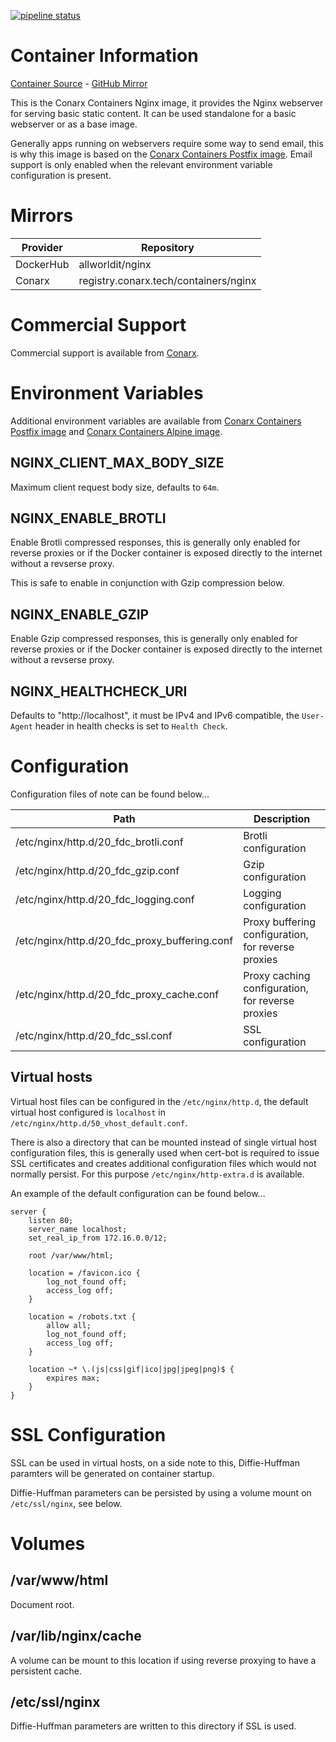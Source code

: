 [![pipeline status](https://gitlab.conarx.tech/containers/nginx/badges/main/pipeline.svg)](https://gitlab.conarx.tech/containers/nginx/-/commits/main)

# Container Information

[Container Source](https://gitlab.conarx.tech/containers/nginx) - [GitHub Mirror](https://github.com/AllWorldIT/containers-nginx)

This is the Conarx Containers Nginx image, it provides the Nginx webserver for serving basic static content. It can be used
standalone for a basic webserver or as a base image.

Generally apps running on webservers require some way to send email, this is why this image is based on the [Conarx Containers
Postfix image](https://gitlab.conarx.tech/containers/postfix). Email support is only enabled when the relevant environment variable
configuration is present.



# Mirrors

|  Provider  |  Repository                           |
|------------|---------------------------------------|
| DockerHub  | allworldit/nginx                      |
| Conarx     | registry.conarx.tech/containers/nginx |



# Commercial Support

Commercial support is available from [Conarx](https://conarx.tech).



# Environment Variables

Additional environment variables are available from [Conarx Containers Postfix image](https://gitlab.conarx.tech/containers/postfix)
and [Conarx Containers Alpine image](https://gitlab.conarx.tech/containers/alpine).


## NGINX_CLIENT_MAX_BODY_SIZE

Maximum client request body size, defaults to `64m`.


## NGINX_ENABLE_BROTLI

Enable Brotli compressed responses, this is generally only enabled for reverse proxies or if the Docker container is exposed
directly to the internet without a revserse proxy.

This is safe to enable in conjunction with Gzip compression below.


## NGINX_ENABLE_GZIP

Enable Gzip compressed responses, this is generally only enabled for reverse proxies or if the Docker container is exposed
directly to the internet without a revserse proxy.


## NGINX_HEALTHCHECK_URI

Defaults to "http://localhost", it must be IPv4 and IPv6 compatible, the `User-Agent` header in health checks is set to
`Health Check`.



# Configuration

Configuration files of note can be found below...

| Path                                           | Description                                        |
|------------------------------------------------|----------------------------------------------------|
| /etc/nginx/http.d/20_fdc_brotli.conf           | Brotli configuration                               |
| /etc/nginx/http.d/20_fdc_gzip.conf             | Gzip configuration                                 |
| /etc/nginx/http.d/20_fdc_logging.conf          | Logging configuration                              |
| /etc/nginx/http.d/20_fdc_proxy_buffering.conf  | Proxy buffering configuration, for reverse proxies |
| /etc/nginx/http.d/20_fdc_proxy_cache.conf      | Proxy caching configuration, for reverse proxies   |
| /etc/nginx/http.d/20_fdc_ssl.conf              | SSL configuration                                  |


## Virtual hosts

Virtual host files can be configured in the `/etc/nginx/http.d`, the default virtual host configured is
`localhost` in `/etc/nginx/http.d/50_vhost_default.conf`.

There is also a directory that can be mounted instead of single virtual host configuration files, this is generally used when
cert-bot is required to issue SSL certificates and creates additional configuration files which would not normally persist. For
this purpose `/etc/nginx/http-extra.d` is available.


An example of the default configuration can be found below...

```
server {
	listen 80;
	server_name localhost;
	set_real_ip_from 172.16.0.0/12;

	root /var/www/html;

	location = /favicon.ico {
		log_not_found off;
		access_log off;
	}

	location = /robots.txt {
		allow all;
		log_not_found off;
		access_log off;
	}

	location ~* \.(js|css|gif|ico|jpg|jpeg|png)$ {
		expires max;
	}
}
```



# SSL Configuration

SSL can be used in virtual hosts, on a side note to this, Diffie-Huffman paramters will be generated on container startup.

Diffie-Huffman parameters can be persisted by using a volume mount on `/etc/ssl/nginx`, see below.



# Volumes


## /var/www/html

Document root.


## /var/lib/nginx/cache

A volume can be mount to this location if using reverse proxying to have a persistent cache.


## /etc/ssl/nginx

Diffie-Huffman parameters are written to this directory if SSL is used.
